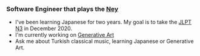 ### Software Engineer that plays the [Ney](https://www.youtube.com/watch?v=UsDA-sfqdc0)

<!--
**bulkan/bulkan** is a ✨ _special_ ✨ repository because its `README.md` (this file) appears on your GitHub profile.

Here are some ideas to get you started:

- 🔭 I’m currently working on ...
- 🌱 I’m currently learning ...
- 👯 I’m looking to collaborate on ...
- 🤔 I’m looking for help with ...
- 💬 Ask me about ...
- 📫 How to reach me: ...
- 😄 Pronouns: ...
- ⚡ Fun fact: ...
-->

- I've been learning Japanese for two years. My goal is to take the [JLPT N3](https://www.jlpt.jp/e/about/levelsummary.html) in December 2020.
- I'm currently working on [Generative Art](https://bulkan.dev/)
- Ask me about Turkish classical music, learning Japanese or Generative Art.
